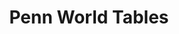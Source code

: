 ---
layout: default
citation: Feenstra, Robert C., Robert Inklaar and Marcel P. Timmer (2015), "The Next
  Generation of the Penn World Table" American Economic Review, 105(10), 3150-3182,
  available for download at www.ggdc.net/pwt
cost: None
description: PWT version 10.0 is a database with information on relative levels of
  income, output, input and productivity, covering 183 countries between 1950 and
  2019. Access to the data is provided in Excel, Stata and online formats.
documentation: https://www.rug.nl/ggdc/docs/pwt100-user-guide-to-data-files.pdf
doi: https://doi.org/10.15141/S50T0R
location: https://www.rug.nl/ggdc/productivity/pwt/?lang=en
record_creation_timestamp: 11/22/2020 17:20:46
shortname: pwt
tags:
- geograpy
- ' GDP'
- ' productivity'
terms_of_use: CC 4.0
timeframe: 1950-2017
title: Penn World Tables
uuid: 00c6f78f-f689-4d50-a965-812bfd528477
---